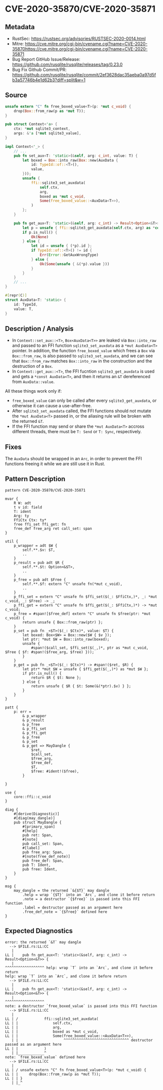 # CVE-2020-35870/CVE-2020-35871 

## Metadata
- RustSec: https://rustsec.org/advisories/RUSTSEC-2020-0014.html
- Mitre: https://cve.mitre.org/cgi-bin/cvename.cgi?name=CVE-2020-35870https://cve.mitre.org/cgi-bin/cvename.cgi?name=CVE-2020-35871
- Bug Report GitHub Issue/Release: https://github.com/rusqlite/rusqlite/releases/tag/0.23.0
- Bug Fix Github Commit/PR: https://github.com/rusqlite/rusqlite/commit/2ef3628dac35aeba0a97d5fb3a57746b4e1d62b3?diff=split&w=1

## Source
```rust
unsafe extern "C" fn free_boxed_value<T>(p: *mut c_void) {
    drop(Box::from_raw(p as *mut T));
}

pub struct Context<'a> {
    ctx: *mut sqlite3_context,
    args: &'a [*mut sqlite3_value],
}

impl Context<'_> {
    // ...
    pub fn set_aux<T: 'static>(&self, arg: c_int, value: T) {
        let boxed = Box::into_raw(Box::new(AuxData {
            id: TypeId::of::<T>(),
            value,
        }));
        unsafe {
            ffi::sqlite3_set_auxdata(
                self.ctx,
                arg,
                boxed as *mut c_void,
                Some(free_boxed_value::<AuxData<T>>),
            )
        };
    }

    pub fn get_aux<T: 'static>(&self, arg: c_int) -> Result<Option<&T>> {
        let p = unsafe { ffi::sqlite3_get_auxdata(self.ctx, arg) as *const AuxData<T> };
        if p.is_null() {
            Ok(None)
        } else {
            let id = unsafe { (*p).id };
            if TypeId::of::<T>() != id {
                Err(Error::GetAuxWrongType)
            } else {
                Ok(Some(unsafe { &(*p).value }))
            }
        }
    }
    // ...
}

#[repr(C)]
struct AuxData<T: 'static> {
    id: TypeId,
    value: T,
}
```

## Description / Analysis

- In `Context::set_aux::<T>`, `Box<AuxData<T>>` are leaked via `Box::into_raw` and passed to an FFI function `sqlite3_set_auxdata` as a `*mut AuxData<T>` pointer. In addition, the function `free_boxed_value` which frees a `Box` via `Box::from_raw`, is also passed to `sqlite3_set_auxdata`, and we can see that `Box::from_raw` matches `Box::into_raw` in the construction and the destruction of a `Box`.
- In `Context::get_aux::<T>`, the FFI fucntion `sqlite3_get_auxdata` is used and gets a `*const AuxData<T>`, and then it returns an `&T` dereferenced from `AuxData::value`.

All these things work only if:
- `free_boxed_value` can only be called after every `sqlite3_get_auxdata`, or otherwise it can cause a use-after-free.
- After `sqlite3_set_auxdata` called, the FFI functions should not mutate the `*mut AuxData<T>` passed in, or the aliasing rule will be broken with the returned `&T`.
- If the FFI function may send or share the `*mut AuxData<T>` accross different threads, there must be `T: Send` or `T: Sync`, respectively.

## Fixes

The `AuxData` should be wrapped in an `Arc`, in order to prevent the FFI functions freeing it while we are still use it in Rust.

## Pattern Description

````rpl
pattern CVE-2020-35870/CVE-2020-35871

mvar {
    R W: adt
    t v id: field
    T: ident
    Arg: ty
    FfiCtx Ctx: ty*
    free ffi_set ffi_get: fn
    free_def free_arg ret call_set: span
}

util {
    p_wrapper = adt $W {
        self.**.$v: $T,
        ..
    }
    p_result = pub adt $R {
        self.**.$t: Option<&$T>,
        ..
    }
    p_free = pub adt $Free {
        self.**.$f: extern "C" unsafe fn(*mut c_void),
        ..
    }
    p_ffi_set = extern "C" unsafe fn $ffi_set($(_: $FfiCtx,)*, _: *mut c_void, _: $Free) -> _;
    p_ffi_get = extern "C" unsafe fn $ffi_get($(_: $FfiCtx,)*) -> *mut c_void;
    p_free = #span![$free_def] extern "C" unsafe fn $free(ptr: *mut c_void) {
        return unsafe { Box::from_raw(ptr) };
    }
    p_set = pub fn _<$T>($(_: $Ctx)*, value: $T) {
        let boxed: Box<$W> = Box::new($W { $v });
        let ptr: *mut $W = Box::into_raw(boxed);
        unsafe {
            #span!($call_set, $ffi_set($(_,)*, ptr as *mut c_void, $Free { $f: #span!($free_arg, $free) }));
        }
    }
    p_get = pub fn _<$T>($(_: $Ctx)*) -> #span!($ret, $R) {
        let ptr* *mut $W = unsafe { $ffi_get($(_,)*) as *mut $W };
        if ptr.is_null() {
            return $R { $t: None };
        } else {
            return unsafe { $R { $t: Some(&(*ptr).$v) } };
        }
    }
}

patt {
    p: err =
        & p_wrapper
        & p_result
        & p_free
        & p_ffi_set
        & p_ffi_get
        & p_free
        & p_set
        & p_get => MayDangle {
            $ret,
            $call_set,
            $free_arg,
            $free_def,
            $T,
            $free: #ident!($free),
        }

}

use {
    core::ffi::c_void
}

diag {
    #[derive(Diagnostic)]
    #[diag(may_dangle)]
    pub struct MayDangle {
        #[primary_span]
        #[help]
        pub ret: Span,
        #[note]
        pub call_set: Span,
        #[label]
        pub free_arg: Span,
        #[note(free_def_note)]
        pub free_def: Span,
        pub T: Ident,
        pub free: Ident,
    }
}

msg {
    may_dangle = the returned `&{$T}` may dangle
        .help = wrap `{$T}` into an `Arc`, and clone it before return
        .note = a destructor `{$free}` is passed into this FFI function
        .label = destructor passed as an argument here
        .free_def_note = `{$free}` defined here
}
````

## Expected Diagnostics

````
error: the returned `&T` may dangle
  --> $FILE.rs:LL:CC
   |
LL |    pub fn get_aux<T: 'static>(&self, arg: c_int) -> Result<Option<&T>> {
   |                                                     ^^^^^^^^^^^^^^^^^^ help: wrap `T` into an `Arc`, and clone it before return
help: wrap `T` into an `Arc`, and clone it before return
  --> $FILE.rs:LL:CC
   |
LL |    pub fn get_aux<T: 'static>(&self, arg: c_int) -> Result<Option<&T>> {
   |                                                     ^^^^^^^^^^^^^^^^^^
note: a destructor `free_boxed_value` is passed into this FFI function
  --> $FILE.rs:LL:CC
   |
LL | /            ffi::sqlite3_set_auxdata(
LL | |                self.ctx,
LL | |                arg,
LL | |                boxed as *mut c_void,
LL | |                Some(free_boxed_value::<AuxData<T>>),
   | |                     ^^^^^^^^^^^^^^^^^^^^^^^^^^^^^^ destructor passed as an argument here
LL | |            )
   | |____________^
note: `free_boxed_value` defined here
  --> $FILE.rs:LL:CC
   |
LL | / unsafe extern "C" fn free_boxed_value<T>(p: *mut c_void) {
LL | |     drop(Box::from_raw(p as *mut T));
LL | | }
   | |_^
````